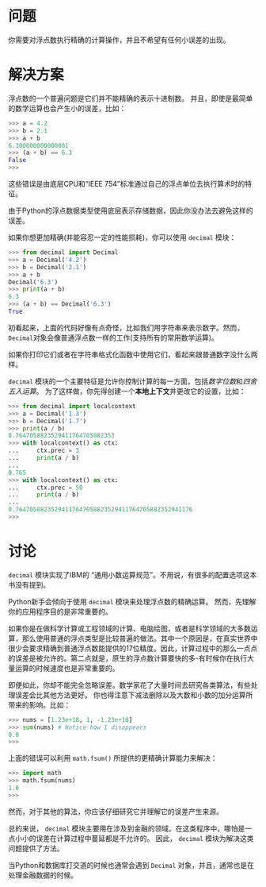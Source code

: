 # 问题

你需要对浮点数执行精确的计算操作，并且不希望有任何小误差的出现。

# 解决方案

浮点数的一个普遍问题是它们并不能精确的表示十进制数。 并且，即使是最简单的数学运算也会产生小的误差，比如：

```python
>>> a = 4.2
>>> b = 2.1
>>> a + b
6.300000000000001
>>> (a + b) == 6.3
False
>>>
```

这些错误是由底层CPU和“IEEE 754”标准通过自己的浮点单位去执行算术时的特征。

由于Python的浮点数据类型使用底层表示存储数据，因此你没办法去避免这样的误差。

如果你想更加精确(并能容忍一定的性能损耗)，你可以使用 `decimal` 模块：

```python
>>> from decimal import Decimal
>>> a = Decimal('4.2')
>>> b = Decimal('2.1')
>>> a + b
Decimal('6.3')
>>> print(a + b)
6.3
>>> (a + b) == Decimal('6.3')
True
```

初看起来，上面的代码好像有点奇怪，比如我们用字符串来表示数字。然而，`Decimal`对象会像普通浮点数一样的工作(支持所有的常用数学运算)。

如果你打印它们或者在字符串格式化函数中使用它们，看起来跟普通数字没什么两样。

`decimal` 模块的一个主要特征是允许你控制计算的每一方面，包括*数字位数*和*四舍五入运算*。 为了这样做，你先得创建一个**本地上下文**并更改它的设置，比如：

```python
>>> from decimal import localcontext
>>> a = Decimal('1.3')
>>> b = Decimal('1.7')
>>> print(a / b)
0.7647058823529411764705882353
>>> with localcontext() as ctx:
...     ctx.prec = 3
...     print(a / b)
...
0.765
>>> with localcontext() as ctx:
...     ctx.prec = 50
...     print(a / b)
...
0.76470588235294117647058823529411764705882352941176
>>>
```

# 讨论

`decimal` 模块实现了IBM的 “通用小数运算规范”。不用说，有很多的配置选项这本书没有提到。

Python新手会倾向于使用 `decimal` 模块来处理浮点数的精确运算。 然而，先理解你的应用程序目的是非常重要的。

如果你是在做科学计算或工程领域的计算、电脑绘图，或者是科学领域的大多数运算，那么使用普通的浮点类型是比较普遍的做法。其中一个原因是，在真实世界中很少会要求精确到普通浮点数能提供的17位精度。因此，计算过程中的那么一点点的误差是被允许的。第二点就是，原生的浮点数计算要快的多-有时候你在执行大量运算的时候速度也是非常重要的。 
 
即便如此，你却不能完全忽略误差。数学家花了大量时间去研究各类算法，有些处理误差会比其他方法更好。 你也得注意下减法删除以及大数和小数的加分运算所带来的影响。比如：  

```python
>>> nums = [1.23e+18, 1, -1.23e+18]
>>> sum(nums) # Notice how 1 disappears
0.0
>>>
```

上面的错误可以利用 `math.fsum()` 所提供的更精确计算能力来解决：

```python
>>> import math
>>> math.fsum(nums)
1.0
>>>
```

然而，对于其他的算法，你应该仔细研究它并理解它的误差产生来源。

总的来说， `decimal` 模块主要用在涉及到金融的领域。在这类程序中，哪怕是一点小小的误差在计算过程中蔓延都是不允许的。 因此， `decimal` 模块为解决这类问题提供了方法。

当Python和数据库打交道的时候也通常会遇到 `Decimal` 对象，并且，通常也是在处理金融数据的时候。
